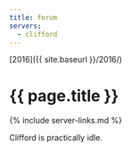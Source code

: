 ```yaml
---
title: forum
servers:
  - clifford
---
```


[2016]({{ site.baseurl }}/2016/)

# {{ page.title }}

{% include server-links.md %}

Clifford is practically idle.
